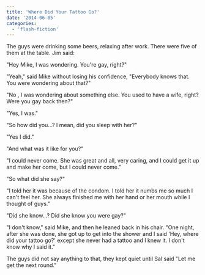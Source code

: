 ```yaml
---
title: 'Where Did Your Tattoo Go?'
date: '2014-06-05'
categories:
  - 'flash-fiction'
---
```


The guys were drinking some beers, relaxing after work. There were five of them
at the table. Jim said:

<!-- truncate -->


"Hey Mike, I was wondering. You're gay, right?"

"Yeah," said Mike without losing his confidence, "Everybody knows that. You were
wondering about that?"

"No , I was wondering about something else. You used to have a wife, right? Were
you gay back then?"

"Yes, I was."

"So how did you...? I mean, did you sleep with her?"

"Yes I did."

"And what was it like for you?"

"I could never come. She was great and all, very caring, and I could get it up
and make her come, but I could never come."

"So what did she say?"

"I told her it was because of the condom. I told her it numbs me so much I can't
feel her. She always finished me with her hand or her mouth while I thought of
guys."

"Did she know...? Did she know you were gay?"

"I don't know," said Mike, and then he leaned back in his chair. "One night,
after she was done, she got up to get into the shower and I said 'Hey, where did
your tattoo go?' except she never had a tattoo and I knew it. I don't know why I
said it."

The guys did not say anything to that, they kept quiet until Sal said "Let me
get the next round."
